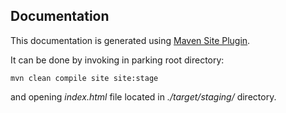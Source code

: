 Documentation
-------------

This documentation is generated using [Maven Site Plugin](https://maven.apache.org/plugins/maven-site-plugin/).

It can be done by invoking in parking root directory:

```
mvn clean compile site site:stage
```

and opening *index.html* file located in *./target/staging/* directory.